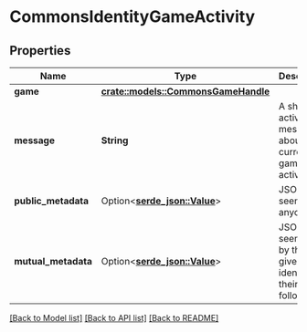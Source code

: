 # CommonsIdentityGameActivity

## Properties

Name | Type | Description | Notes
------------ | ------------- | ------------- | -------------
**game** | [**crate::models::CommonsGameHandle**](CommonsGameHandle.md) |  | 
**message** | **String** | A short activity message about the current game activity. | 
**public_metadata** | Option<[**serde_json::Value**](.md)> | JSON data seen by anyone. | 
**mutual_metadata** | Option<[**serde_json::Value**](.md)> | JSON data seen only by the given identity and their mutual followers. | 

[[Back to Model list]](../README.md#documentation-for-models) [[Back to API list]](../README.md#documentation-for-api-endpoints) [[Back to README]](../README.md)


